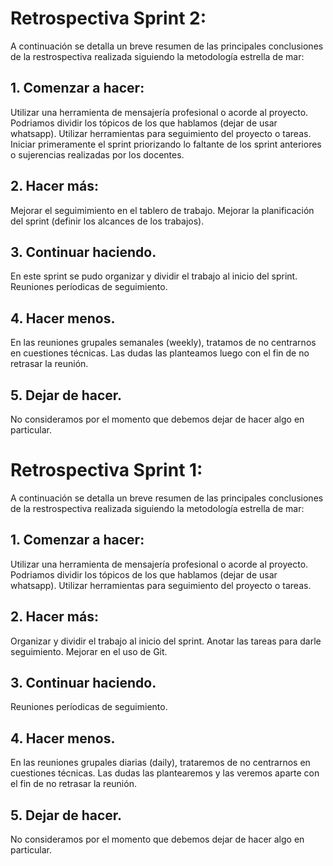 # Retrospectiva Sprint 2:
A continuación se detalla un breve resumen de las principales conclusiones de la restrospectiva realizada siguiendo la metodología estrella de mar:

## 1. Comenzar a hacer:
Utilizar una herramienta de mensajería profesional o acorde al proyecto. Podriamos dividir los tópicos de los que hablamos (dejar de usar whatsapp).
Utilizar herramientas para seguimiento del proyecto o tareas.
Iniciar primeramente el sprint priorizando lo faltante de los sprint anteriores o sujerencias realizadas por los docentes.
## 2. Hacer más:
Mejorar el seguimimiento en el tablero de trabajo.
Mejorar la planificación del sprint (definir los alcances de los trabajos).

## 3. Continuar haciendo.
En este sprint se pudo organizar y dividir el trabajo al inicio del sprint.
Reuniones períodicas de seguimiento.
## 4. Hacer menos.
En las reuniones grupales semanales (weekly), tratamos de no centrarnos en cuestiones técnicas. Las dudas las planteamos luego con el fin de no retrasar la reunión. 
## 5. Dejar de hacer.
No consideramos por el momento que debemos dejar de hacer algo en particular.


# Retrospectiva Sprint 1:
A continuación se detalla un breve resumen de las principales conclusiones de la restrospectiva realizada siguiendo la metodología estrella de mar:

## 1. Comenzar a hacer:
Utilizar una herramienta de mensajería profesional o acorde al proyecto. Podriamos dividir los tópicos de los que hablamos (dejar de usar whatsapp).
Utilizar herramientas para seguimiento del proyecto o tareas.
## 2. Hacer más:
Organizar y dividir el trabajo al inicio del sprint.
Anotar las tareas para darle seguimiento.
Mejorar en el uso de Git.
## 3. Continuar haciendo.
Reuniones períodicas de seguimiento.
## 4. Hacer menos.
En las reuniones grupales diarias (daily), trataremos de no centrarnos en cuestiones técnicas. Las dudas las plantearemos y las veremos aparte con el fin de no retrasar la reunión. 
## 5. Dejar de hacer.
No consideramos por el momento que debemos dejar de hacer algo en particular.

